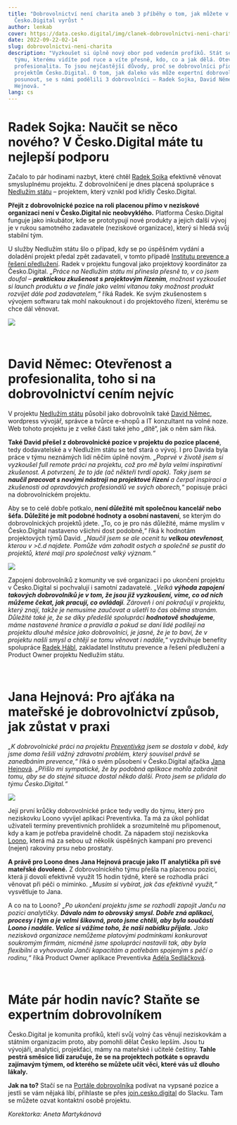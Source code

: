 ```yaml
---
title: "Dobrovolnictví není charita aneb 3 příběhy o tom, jak můžete v
  Česko.Digital vyrůst "
author: lenkab
cover: https://data.cesko.digital/img/clanek-dobrovolnictvi-neni-charita/dobrovolnictvi-neni-charita.png
date: 2022-09-22-02-14
slug: dobrovolnictvi-neni-charita
description: "Vyzkoušet si úplně nový obor pod vedením profíků. Stát se součástí
  týmu, kterému vidíte pod ruce a víte přesně, kdo, co a jak dělá. Otevřenost a
  profesionalita. To jsou nejčastější důvody, proč se dobrovolníci přidávají k
  projektům Česko.Digital. O tom, jak daleko vás může expertní dobrovolnictví
  posunout, se s námi podělili 3 dobrovolníci – Radek Sojka, David Němec a Jana
  Hejnová. "
lang: cs
---
```

# Radek Sojka: Naučit se něco nového? V Česko.Digital máte tu nejlepší podporu

Začalo to pár hodinami nazbyt, které chtěl [Radek Sojka](https://www.linkedin.com/in/radek-sojka/) efektivně věnovat smysluplnému projektu. Z dobrovolničení je dnes placená spolupráce s [Nedlužím státu](https://www.nedluzimstatu.cz/) –⁠ projektem, který vznikl pod křídly Česko.Digital.

**Přejít z dobrovolnické pozice na roli placenou přímo v neziskové organizaci není v Česko.Digital nic neobvyklého.** Platforma Česko.Digital funguje jako inkubátor, kde se prototypují nové produkty a jejich další vývoj je v rukou samotného zadavatele (neziskové organizace), který si hledá svůj stabilní tým.

U služby Nedlužím státu šlo o případ, kdy se po úspěšném vydání a doladění projekt předal zpět zadavateli, v tomto případě [Institutu prevence a řešení předlužení](https://www.institut-predluzeni.cz/). Radek v projektu fungoval jako projektový koordinátor za Česko.Digital. *„Práce na Nedlužím státu mi přinesla přesně to, v co jsem doufal – **praktickou zkušenost s projektovým řízením**, možnost vyzkoušet si launch produktu a ve finále jako velmi vítanou taky možnost produkt rozvíjet dále pod zadavatelem,“* říká Radek. Ke svým zkušenostem s vývojem softwaru tak mohl nakouknout i do projektového řízení, kterému se chce dál věnovat.

![](https://data.cesko.digital/img/clanek-dobrovolnictvi-neni-charita/nedluzim-statu-meet.png)

<br>

# David Němec: Otevřenost a profesionalita, toho si na dobrovolnictví cením nejvíc 

V projektu [Nedlužím státu](https://www.nedluzimstatu.cz/) působil jako dobrovolník také [David Němec](https://www.linkedin.com/in/david-nemec/), wordpress vývojář, správce a tvůrce e-shopů a IT konzultant na volné noze. Web tohoto projektu je z velké části také jeho „dítě“, jak o něm sám říká.

**Také David přešel z dobrovolnické pozice v projektu do pozice placené**, tedy dodavatelské a v Nedlužím státu se teď stará o vývoj. I pro Davida byla práce v týmu neznámých lidí něčím úplně novým. *„Poprvé v životě jsem si vyzkoušel full remote práci na projektu, což pro mě byla velmi inspirativní zkušenost. A potvrzení, že to jde (ač někteří tvrdí opak). Taky jsem se **naučil pracovat s novými nástroji na projektové řízení** a čerpal inspiraci a zkušenosti od opravdových profesionálů ve svých oborech,“* popisuje práci na dobrovolnickém projektu.

Aby se to celé dobře potkalo, **není důležité mít společnou kancelář nebo šéfa. Důležité je mít podobné hodnoty a osobní nastavení**, se kterým do dobrovolnických projektů jdete. „To, co je pro nás důležité, máme myslím v Česko.Digital nastaveno všichni dost podobně,“ říká k hodnotám projektových týmů David. *„Naučil jsem se ale ocenit tu **velkou otevřenost**, kterou v >č.d najdete. Pomůže vám zahodit ostych a společně se pustit do projektů, které mají pro společnost velký význam.“*

![](https://data.cesko.digital/img/clanek-dobrovolnictvi-neni-charita/online-meeting.png)

Zapojení dobrovolníků z komunity ve své organizaci i po ukončení projektu v Česko.Digital si pochvalují i samotní zadavatelé. „*Velká **výhoda zapojení takových dobrovolníků je v tom, že jsou již vyzkoušení, víme, co od nich můžeme čekat, jak pracují, co ovládají**. Zároveň i oni pokračují v projektu, který znají, takže je nemusíme zaučovat a ušetří to čas oběma stranám. Důležité také je, že se díky předešlé spolupráci **hodnotově shodujeme**, máme nastavené hranice a pravidla a pokud se daní lidé podílejí na projektu dlouhé měsíce jako dobrovolníci, je jasné, že je to baví, že v projektu našli smysl a chtějí se tomu věnovat i nadále,*“ vyzdvihuje benefity spolupráce [Radek Hábl](https://www.linkedin.com/in/radekhabl/), zakladatel Institutu prevence a řešení předlužení a Product Owner projektu Nedlužím státu.

<br>

# Jana Hejnová: Pro ajťáka na mateřské je dobrovolnictví způsob, jak zůstat v praxi

*„K dobrovolnické práci na projektu [Preventivka](https://www.loono.cz/mobilni-aplikace) jsem se dostala v době, kdy jsme doma řešili vážný zdravotní problém, který souvisel právě se zanedbáním prevence,“* říká o svém působení v Česko.Digital ajťačka [Jana Hejnová](https://www.linkedin.com/in/jana-hejnov%C3%A1-62401050/). *„Přišlo mi sympatické, že by podobná aplikace mohla zabránit tomu, aby se do stejné situace dostal někdo další. Proto jsem se přidala do týmu Česko.Digital.“*

![](https://data.cesko.digital/img/clanek-dobrovolnictvi-neni-charita/tymove-setkani.png)

Její první krůčky dobrovolnické práce tedy vedly do týmu, který pro neziskovku Loono vyvíjel aplikaci Preventivka. Ta má za úkol pohlídat uživateli termíny preventivních prohlídek a srozumitelně mu připomenout, kdy a kam je potřeba pravidelně chodit. Za nápadem stojí neziskovka [Loono](http://loono.cz/), která má za sebou už několik úspěšných kampaní pro prevenci (nejen) rakoviny prsu nebo prostaty. 

**A právě pro Loono dnes Jana Hejnová pracuje jako IT analytička při své mateřské dovolené.** Z dobrovolnického týmu přešla na placenou pozici, která jí dovolí efektivně využít 15 hodin týdně, které se rozhodla práci věnovat při péči o miminko. *„Musím si vybírat, jak čas efektivně využít,“* vysvětluje to Jana.

A co na to Loono? *„Po ukončení projektu jsme se rozhodli zapojit Janču na pozici analytičky. **Dávalo nám to obrovský smysl. Dobře zná aplikaci, procesy i tým a je velmi šikovná, proto jsme chtěli, aby byla součástí Loono i nadále. Velice si vážíme toho, že naši nabídku přijala.** Jako nezisková organizace nemůžeme platovými podmínkami konkurovat soukromým firmám, nicméně jsme spolupráci nastavili tak, aby byla flexibilní a vyhovovala Janči kapacitám a potřebám spojeným s péčí o rodinu,“* říká Product Owner aplikace Preventivka [Adéla Sedláčková](https://www.linkedin.com/in/adela-sedlackova/). 

<br>

# Máte pár hodin navíc? Staňte se expertním dobrovolníkem

Česko.Digital je komunita profíků, kteří svůj volný čas věnují neziskovkám a státním organizacím proto, aby pomohli dělat Česko lepším. Jsou tu vývojáři, analytici, projekťáci, mámy na mateřské i učitelé češtiny. **Tahle pestrá směsice lidí zaručuje, že se na projektech potkáte s opravdu zajímavým týmem, od kterého se můžete učit věci, které vás už dlouho lákaly.**

**Jak na to?** Stačí se na [Portále dobrovolníka](https://cesko.digital/dashboard) podívat na vypsané pozice a jestli se vám nějaká líbí, přihlaste se přes [join.cesko.digital](http://join.cesko.digital/) do Slacku. Tam se můžete ozvat kontaktní osobě projektu.

*Korektorka: Aneta Martykánová*